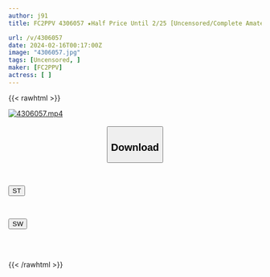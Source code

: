 ```yaml
---
author: j91
title: FC2PPV 4306057 ★Half Price Until 2/25 [Uncensored/Complete Amateur] Finally Consent To Creampie! A Tsundere Girl With A Marshmallow Body Who Came Three Times Because She Was Charmed By His Extremely Thick Dick Got Excited By The Raw Penetration While Being Fixed On The Delivery Table, And She Was Panting Boldly, And The Middle-Aged Man Couldn’t Help But Ejaculate Twice!

url: /v/4306057
date: 2024-02-16T00:17:00Z
image: "4306057.jpg"
tags: [Uncensored, ]
maker: [FC2PPV]
actress: [ ]
---
```



{{< rawhtml >}}

<div class="video" data-videoid="xlwoLz184AUkM4Z">
    <a href="javascript:;">
        <img src="/v/4306057/4306057.jpg" width="WIDTH" height="HEIGHT" alt="4306057.mp4" loading="lazy">
    </a>
</div>

<script type="text/javascript" src="https://j91.asia/asset/on-demand-st.js"></script>

<br>
  <link rel="stylesheet" href="https://j91.asia/asset/bs5.css">
  
  <center>
  <button class="btn btn-primary" type="button" data-bs-toggle="collapse" data-bs-target=".multi-collapse" aria-expanded="false" aria-controls="multiCollapseExample1 multiCollapseExample2"><h2>Download</h2></button></center>
</p>
<div class="row">
  <div class="col">
    <div class="collapse multi-collapse" id="multiCollapseExample1">
      <div class="card card-body">
	      	      <br>
<div class="buttons">  
<p><a href="https://streamtape.to/v/xlwoLz184AUkM4Z" target="_blank"><button class="btn-hover color-3"><i class="fa fa-download"></i> ST</button></a></p></div>
    </div>
  </div>
</div>
  <div class="col">
    <div class="collapse multi-collapse" id="multiCollapseExample2">
      <div class="card card-body">
	      <br>
<div class="buttons">
<p><a href="https://cdnwish.com/je1d85i71qlv" target="_blank"><button class="btn-hover color-2"><i class="fa fa-download"></i> SW</button></a></p></div>
<br><br>
      </div>
    </div>
  </div>
</div>

{{< /rawhtml >}}